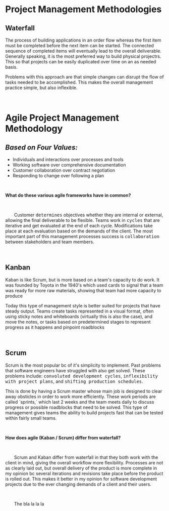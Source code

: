 # **Project Management Methodologies**

## **Waterfall**

<p>The process of building applications in an order flow whereas the first item must
be completed before the next item can be started. The connected sequence of 
completed items will eventually lead to the overall deliverable. Generally
speaking, it is the most preferred way to build physical projectrs. This so that
projects can be easily duplicated over time on an as needed basis.</p>

<p>Problems with this approach are that simple changes can disrupt the flow of tasks
needed to be accomplished. This makes the overall management practice simple, 
but also inflexible.</p>

&nbsp;

# **Agile Project Management Methodology**
<h2><em>Based on Four Values:</em></h2>

* Individuals and interactions over processes and tools
* Working software over comprehensive documentation
* Customer collaboration over contract negotiation
* Responding to change over following a plan

&nbsp;

**What do these various agile frameworks have in common?**

&nbsp;

<p style="text-indent:2em">Customer <kbd>determines</kbd> objectives whether they 
are internal or external, allowing the final deliverable to be flexible. Teams work 
in <kbd>cycles</kbd> that are iterative and get evaluated at the end of each cycle. 
Modifications take place at each evaluation based on the demands of the client. 
The most important part of this management processes success is 
<kbd>collaboration</kbd> between stakeholders and team members.</p>

&nbsp;

## **Kanban**

<p>Kaban is like Scrum, but is more based on a team's capacity to do work. It was
founded by Toyota in the 1940's which used cards to signal that a team was ready
for more raw materials, showing that team had more capacity to produce</p>

<p>Today this type of management style is better suited for projects that have
steady output. Teams create tasks represented in a visual format, often using
sticky notes and whiteboards (virtually this is also the case), and move the
notes, or tasks based on predetermined stages to represent progress as it happens
and pinpoint roadblocks</p>

&nbsp;

## **Scrum**

<p>Scrum is the most popular bc of it's simplicity to implement. Past problems
that software engineers have struggled with also get solved. These problems
include: <kbd>convoluted development cycles</kbd>, 
<kbd>inflexibility with project plans</kbd>, and 
<kbd>shifting production schedules</kbd>.</p>

<p>This is done by having a Scrum master whose main job is designed to clear
away obsticles in order to work more efficiently. These work periods are called
`sprints,` which last 2 weeks and the team meets daily to discuss progress or 
possible roadblocks that need to be solved. This type of management gives teams 
the ability to build projects fast that can be tested within fairly small teams.</p>

&nbsp;

**How does agile (Kaban / Scrum) differ from waterfall?**

&nbsp;

<p style="text-indent:2em">Scrum and Kaban differ from waterfall in that they
both work with the client in mind, giving the overall workflow more flexibility.
Processes are not as clearly laid out, but overall delivery of the product is more
complete in my opinion bc several iterations and revisions take place before the
product is rolled out. This makes it better in my opinion for software development
projects due to the ever changing demands of a client and their users.</p>

&nbsp;

<p style="text-indent:2em">The bla la la la</p>